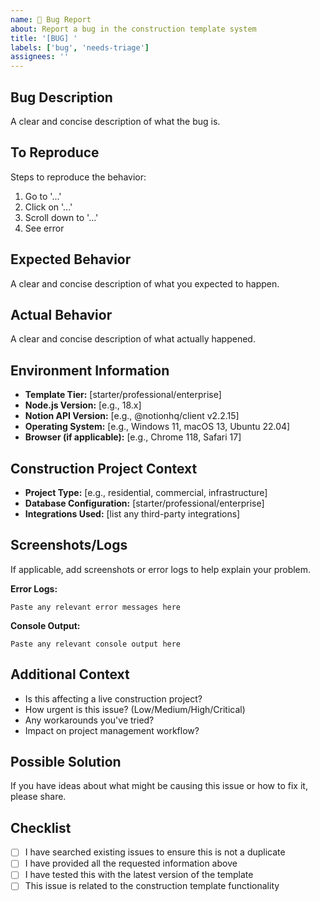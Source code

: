 ```yaml
---
name: 🐛 Bug Report
about: Report a bug in the construction template system
title: '[BUG] '
labels: ['bug', 'needs-triage']
assignees: ''
---
```


## Bug Description
A clear and concise description of what the bug is.

## To Reproduce
Steps to reproduce the behavior:
1. Go to '...'
2. Click on '...'
3. Scroll down to '...'
4. See error

## Expected Behavior
A clear and concise description of what you expected to happen.

## Actual Behavior
A clear and concise description of what actually happened.

## Environment Information
- **Template Tier:** [starter/professional/enterprise]
- **Node.js Version:** [e.g., 18.x]
- **Notion API Version:** [e.g., @notionhq/client v2.2.15]
- **Operating System:** [e.g., Windows 11, macOS 13, Ubuntu 22.04]
- **Browser (if applicable):** [e.g., Chrome 118, Safari 17]

## Construction Project Context
- **Project Type:** [e.g., residential, commercial, infrastructure]
- **Database Configuration:** [starter/professional/enterprise]
- **Integrations Used:** [list any third-party integrations]

## Screenshots/Logs
If applicable, add screenshots or error logs to help explain your problem.

**Error Logs:**
```
Paste any relevant error messages here
```

**Console Output:**
```
Paste any relevant console output here
```

## Additional Context
- Is this affecting a live construction project?
- How urgent is this issue? (Low/Medium/High/Critical)
- Any workarounds you've tried?
- Impact on project management workflow?

## Possible Solution
If you have ideas about what might be causing this issue or how to fix it, please share.

## Checklist
- [ ] I have searched existing issues to ensure this is not a duplicate
- [ ] I have provided all the requested information above
- [ ] I have tested this with the latest version of the template
- [ ] This issue is related to the construction template functionality